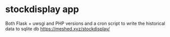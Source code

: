 # stockdisplay app
Both Flask + uwsgi and PHP versions and a cron script to write the historical data to sqlite db
https://meshed.xyz/stockdisplay/
